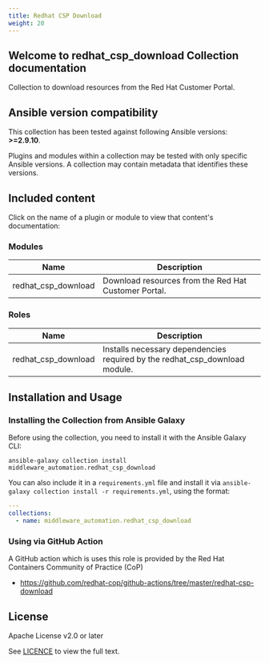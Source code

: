 ```yaml
---
title: Redhat CSP Download
weight: 20
---
```

## Welcome to redhat_csp_download Collection documentation

Collection to download resources from the Red Hat Customer Portal.

<!--start requires_ansible-->
## Ansible version compatibility

This collection has been tested against following Ansible versions: **>=2.9.10**.

Plugins and modules within a collection may be tested with only specific Ansible versions. A collection may contain metadata that identifies these versions.
<!--end requires_ansible-->

## Included content

Click on the name of a plugin or module to view that content's documentation:

### Modules
Name | Description
--- | ---
redhat_csp_download|Download resources from the Red Hat Customer Portal.

### Roles
Name | Description
--- | ---
redhat_csp_download|Installs necessary dependencies required by the redhat_csp_download module.

## Installation and Usage

### Installing the Collection from Ansible Galaxy

Before using the collection, you need to install it with the Ansible Galaxy CLI:

    ansible-galaxy collection install middleware_automation.redhat_csp_download

You can also include it in a `requirements.yml` file and install it via `ansible-galaxy collection install -r requirements.yml`, using the format:

```yaml
---
collections:
  - name: middleware_automation.redhat_csp_download
```
### Using via GitHub Action
A GitHub action which is uses this role is provided by the Red Hat Containers Community of Practice (CoP)
- https://github.com/redhat-cop/github-actions/tree/master/redhat-csp-download

## License

Apache License v2.0 or later

See [LICENCE](LICENSE) to view the full text.

